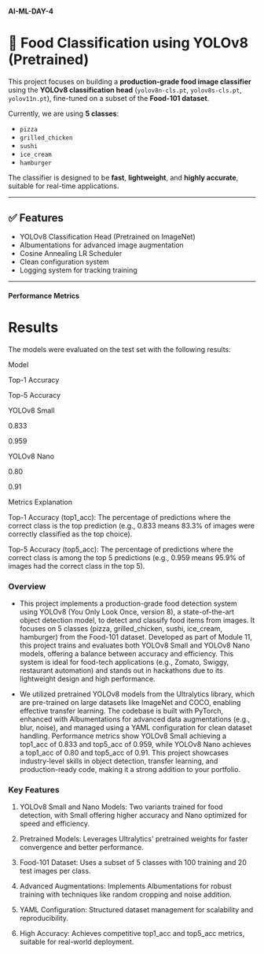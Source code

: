 #### AI-ML-DAY-4
# 🍔 Food Classification using YOLOv8 (Pretrained)

This project focuses on building a **production-grade food image classifier** using the **YOLOv8 classification head** (`yolov8n-cls.pt`, `yolov8s-cls.pt`, `yolov11n.pt`), fine-tuned on a subset of the **Food-101 dataset**.

Currently, we are using **5 classes**:
- `pizza`
- `grilled_chicken`
- `sushi`
- `ice_cream`
- `hamburger`

The classifier is designed to be **fast**, **lightweight**, and **highly accurate**, suitable for real-time applications.

---

## ✅ Features
- YOLOv8 Classification Head (Pretrained on ImageNet)
- Albumentations for advanced image augmentation
- Cosine Annealing LR Scheduler
- Clean configuration system
- Logging system for tracking training

---






#### Performance Metrics

# Results

The models were evaluated on the test set with the following results:







Model



Top-1 Accuracy



Top-5 Accuracy





YOLOv8 Small



0.833



0.959





YOLOv8 Nano



0.80



0.91

Metrics Explanation





Top-1 Accuracy (top1_acc): The percentage of predictions where the correct class is the top prediction (e.g., 0.833 means 83.3% of images were correctly classified as the top choice).



Top-5 Accuracy (top5_acc): The percentage of predictions where the correct class is among the top 5 predictions (e.g., 0.959 means 95.9% of images had the correct class in the top 5).



### Overview

- This project implements a production-grade food detection system using YOLOv8 (You Only Look Once, version 8), a state-of-the-art object detection model, to detect and classify food items from images. It focuses on 5 classes (pizza, grilled_chicken, sushi, ice_cream, hamburger) from the Food-101 dataset. Developed as part of Module 11, this project trains and evaluates both YOLOv8 Small and YOLOv8 Nano models, offering a balance between accuracy and efficiency. This system is ideal for food-tech applications (e.g., Zomato, Swiggy, restaurant automation) and stands out in hackathons due to its lightweight design and high performance.

- We utilized pretrained YOLOv8 models from the Ultralytics library, which are pre-trained on large datasets like ImageNet and COCO, enabling effective transfer learning. The codebase is built with PyTorch, enhanced with Albumentations for advanced data augmentations (e.g., blur, noise), and managed using a YAML configuration for clean dataset handling. Performance metrics show YOLOv8 Small achieving a top1_acc of 0.833 and top5_acc of 0.959, while YOLOv8 Nano achieves a top1_acc of 0.80 and top5_acc of 0.91. This project showcases industry-level skills in object detection, transfer learning, and production-ready code, making it a strong addition to your portfolio.






### Key Features





1. YOLOv8 Small and Nano Models: Two variants trained for food detection, with Small offering higher accuracy and Nano optimized for speed and efficiency.



2. Pretrained Models: Leverages Ultralytics' pretrained weights for faster convergence and better performance.



3. Food-101 Dataset: Uses a subset of 5 classes with 100 training and 20 test images per class.



4. Advanced Augmentations: Implements Albumentations for robust training with techniques like random cropping and noise addition.



5. YAML Configuration: Structured dataset management for scalability and reproducibility.



6. High Accuracy: Achieves competitive top1_acc and top5_acc metrics, suitable for real-world deployment.
